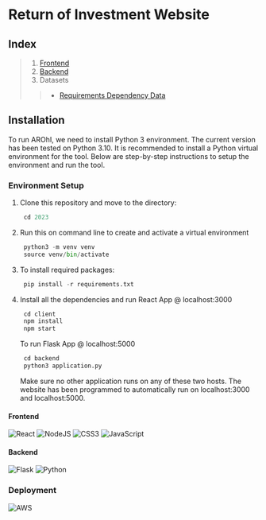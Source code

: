 # Return of Investment Website

## Index
> 1. [Frontend](client/)
> 2. [Backend](backend/)
> 3. Datasets
  >> * [Requirements Dependency Data](dummy_data.csv)


## Installation

To run AROhI, we need to install Python 3 environment. The current version has been tested on Python 3.10. It is recommended to install a Python virtual environment for the tool. Below are step-by-step instructions to setup the environment and run the tool.

### Environment Setup

1. Clone this repository and move to the directory:
   ```python 
    cd 2023
    ```
2. Run this on command line to create and activate a virtual environment
   ```python 
    python3 -m venv venv
    source venv/bin/activate
    ```
3. To install required packages:
   ```python 
    pip install -r requirements.txt
    ```
   
4. Install all the dependencies and run React App @ localhost:3000
   ```js
    cd client
    npm install
    npm start
    ```
   To run Flask App @ localhost:5000
   ```python
    cd backend
    python3 application.py
    ```
   Make sure no other application runs on any of these two hosts. The website has been programmed to automatically run on localhost:3000 and localhost:5000.

#### Frontend

![React](https://img.shields.io/badge/react-%2320232a.svg?style=for-the-badge&logo=react&logoColor=%2361DAFB)
![NodeJS](https://img.shields.io/badge/node.js-6DA55F?style=for-the-badge&logo=node.js&logoColor=white)
![CSS3](https://img.shields.io/badge/css3-%231572B6.svg?style=for-the-badge&logo=css3&logoColor=white)
![JavaScript](https://img.shields.io/badge/javascript-%23323330.svg?style=for-the-badge&logo=javascript&logoColor=%23F7DF1E)


#### Backend

![Flask](https://img.shields.io/badge/flask-%23000.svg?style=for-the-badge&logo=flask&logoColor=white)
![Python](https://img.shields.io/badge/python-3670A0?style=for-the-badge&logo=python&logoColor=ffdd54)

### Deployment
![AWS](https://img.shields.io/badge/AWS-%23FF9900.svg?style=for-the-badge&logo=amazon-aws&logoColor=white)


